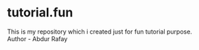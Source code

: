# tutorial.fun
This is my repository which i created just for fun tutorial purpose.
<br>
Author - Abdur Rafay
